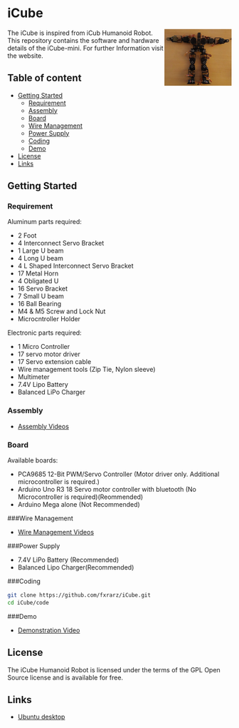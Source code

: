 # iCube
<img src="Images/humanoid.jpg" align="right" height="30%" width="30%" />
The iCube is inspired from iCub Humanoid Robot. This repository contains the software and hardware details of the iCube-mini. For further Information visit the website.


## Table of content

- [Getting Started](#getting-started)
    - [Requirement](#requirement)
    - [Assembly](#assembly)
    - [Board](#board)
    - [Wire Management](#wiremanagement)
    - [Power Supply](#powersupply)
    - [Coding](#coding)
    - [Demo](#demo)
- [License](#license)
- [Links](#links)

## Getting Started
### Requirement
Aluminum parts required:
  - 2 Foot
  - 4 Interconnect Servo Bracket
  - 1 Large U beam
  - 4 Long U beam
  - 4 L Shaped Interconnect Servo Bracket
  - 17 Metal Horn
  - 4 Obligated U
  - 16 Servo Bracket
  - 7 Small U beam
  - 16 Ball Bearing
  - M4 & M5 Screw and Lock Nut
  - Microcntroller Holder
  
Electronic parts required:
  - 1 Micro Controller
  - 17 servo motor driver
  - 17 Servo extension cable
  - Wire management tools (Zip Tie, Nylon sleeve)
  - Multimeter
  - 7.4V Lipo Battery
  - Balanced LiPo Charger
  
### Assembly
* [Assembly Videos](https://ubuntu.com/download/desktop)
  
### Board
Available boards:
  - PCA9685 12-Bit PWM/Servo Controller (Motor driver only. Additional microcontroller is required.)
  - Arduino Uno R3 18 Servo motor controller with bluetooth (No Microcontroller is required)(Reommended)
  - Arduino Mega alone (Not Recommended)

###Wire Management
* [Wire Management Videos](https://ubuntu.com/download/desktop)

###Power Supply
  - 7.4V LiPo Battery (Recommended)
  - Balanced Lipo Charger(Recommended)
  
###Coding
```bash
git clone https://github.com/fxrarz/iCube.git
cd iCube/code
```
###Demo
* [Demonstration Video](https://ubuntu.com/download/desktop)

## License
The iCube Humanoid Robot is licensed under the terms of the GPL Open Source
license and is available for free.

## Links
* [Ubuntu desktop](https://ubuntu.com/download/desktop)
